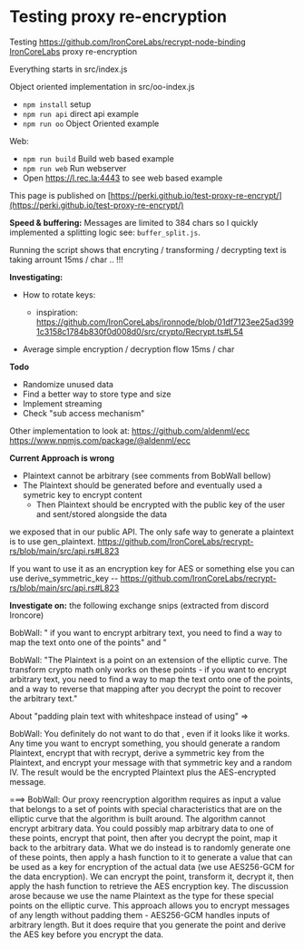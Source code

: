 # Testing proxy re-encryption


Testing https://github.com/IronCoreLabs/recrypt-node-binding [IronCoreLabs](https://github.com/IronCoreLabs) proxy re-encryption

Everything starts in src/index.js

Object oriented implementation in src/oo-index.js

- `npm install` setup
- `npm run api` direct api example
- `npm run oo` Object Oriented example

Web:

- `npm run build` Build web based example
- `npm run web` Run webserver 
- Open https://l.rec.la:4443 to see web based example 

This page is published on [https://perki.github.io/test-proxy-re-encrypt/](https://perki.github.io/test-proxy-re-encrypt/)

**Speed & buffering:**
Messages are limited to 384 chars so I quickly implemented a splitting logic see: `buffer_split.js`. 

Running the script shows that encryting / transforming / decrypting text is taking arrount 15ms / char .. !!! 



**Investigating:**
- How to rotate keys: 
  - inspiration: https://github.com/IronCoreLabs/ironnode/blob/01df7123ee25ad3991c3158c1784b830f0d008d0/src/crypto/Recrypt.ts#L54

- Average simple encryption / decryption flow 15ms / char

**Todo** 
  - Randomize unused data 
  - Find a better way to store type and size 
  - Implement streaming 
  - Check "sub access mechanism" 

Other implementation to look at: https://github.com/aldenml/ecc
https://www.npmjs.com/package/@aldenml/ecc


**Current Approach is wrong**
- Plaintext cannot be arbitrary (see comments from BobWall bellow)
- The Plaintext should be generated before and eventually used a symetric key to encrypt content
  - Then Plaintext should be encrypted with the public key of the user and sent/stored alongside the data 

we exposed that in our public API. The only safe way to generate a plaintext is to use gen_plaintext. https://github.com/IronCoreLabs/recrypt-rs/blob/main/src/api.rs#L823 

If you want to use it as an encryption key for AES or something else you can use derive_symmetric_key -- https://github.com/IronCoreLabs/recrypt-rs/blob/main/src/api.rs#L823

**Investigate on:** the following exchange snips (extracted from discord Ironcore)

BobWall: " if you want to encrypt arbitrary text, you need to find a way to map the text onto one of the points" and "

BobWall: "The Plaintext is a point on an extension of the elliptic curve. The transform crypto math only works on these points - if you want to encrypt arbitrary text, you need to find a way to map the text onto one of the points, and a way to reverse that mapping after you decrypt the point to recover the arbitrary text."

About "padding plain text with whiteshpace instead of using" =>

BobWall: You definitely do not want to do that , even if it looks like it works. Any time you want to encrypt something, you should generate a random Plaintext, encrypt that with recrypt,  derive a symmetric key from the Plaintext, and encrypt your message with that symmetric key and a random IV. The result would be the encrypted Plaintext plus the AES-encrypted message.


===> 
BobWall: Our proxy reencryption algorithm requires as input a value that belongs to a set of points with special characteristics that are on the elliptic curve that the algorithm is built around. The algorithm cannot encrypt arbitrary data. You could possibly map arbitrary data to one of these points, encrypt that point, then after you decrypt the point, map it back to the arbitrary data. What we do instead is to randomly generate one of these points, then apply a hash function to it to generate a value that can be used as a key for encryption of the actual data (we use AES256-GCM for the data encryption). We can encrypt the point, transform it, decrypt it, then apply the hash function to retrieve the AES encryption key.
The discussion arose because we use the name Plaintext as the type for these special points on the elliptic curve.
This approach allows you to encrypt messages of any length without padding them - AES256-GCM handles inputs of arbitrary length. But it does require that you generate the point and derive the AES key before you encrypt the data.